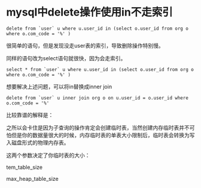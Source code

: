 # mysql中delete操作使用in不走索引

```mysql
delete from `user` u where u.user_id in (select o.user_id from org o where o.com_code = '%' )
```

很简单的语句，但是发现没走user表的索引，导致删除操作特别慢。

同样的语句改为select语句就很快，因为会走索引。

```mysql
select * from `user` u where u.user_id in (select o.user_id from org o where o.com_code = '%' )
```

想要解决上述问题，可以将in替换成inner join 

```mysql
delete from `user` u inner join org o on u.user_id = o.user_id where o.com_code = '%' 
```

比较靠谱的解释是：

之所以会卡住是因为子查询的操作肯定会创建临时表，当然创建内存临时表并不可怕但是你的数据量很大的时候，内存临时表的单表大小限制后，临时表会转换为写入磁盘形式的物理内存表。

这两个参数决定了你临时表的大小：

tem_table_size

max_heap_table_size

